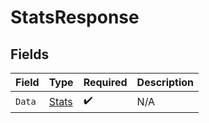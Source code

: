 # StatsResponse


## Fields

| Field                                     | Type                                      | Required                                  | Description                               |
| ----------------------------------------- | ----------------------------------------- | ----------------------------------------- | ----------------------------------------- |
| `Data`                                    | [Stats](../../Models/Components/Stats.md) | :heavy_check_mark:                        | N/A                                       |